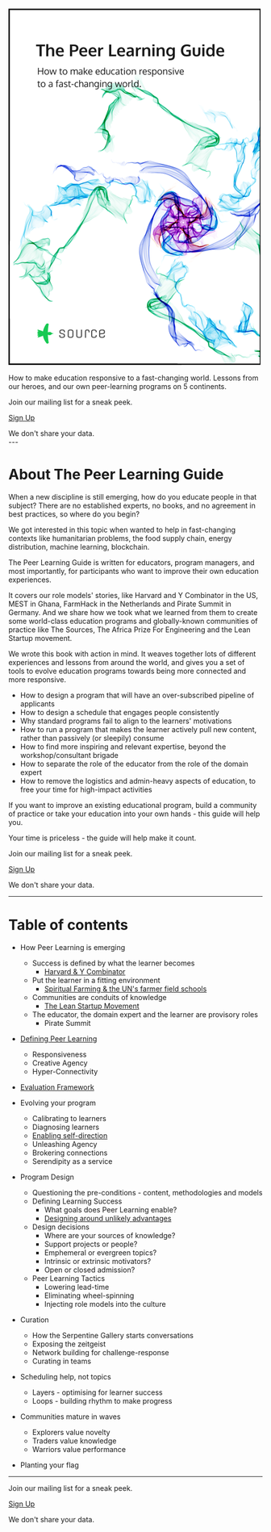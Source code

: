 <div class="cover">
  <a href="http://sendy.source.institute/subscription?f=iVTKAVDr7ah0oAQw8v8qOzCSdTEgCHxk84XgPNfwU0GqBmD3qYraY6azokrrzn9iml4qp15wodg0qDyNkLeo892w"><img src="public/img/peerlearningguidecover.png"></a>
</div>


How to make education responsive to a fast-changing world. Lessons from our heroes, and our own peer-learning programs on 5 continents.

<div class="cta">
<p>Join our mailing list for a sneak peek.</p>
<p><a href="http://sendy.source.institute/subscription?f=iVTKAVDr7ah0oAQw8v8qOzCSdTEgCHxk84XgPNfwU0GqBmD3qYraY6azokrrzn9iml4qp15wodg0qDyNkLeo892w"> Sign Up</a></p>
<div class="sub">We don't share your data.</div> 
</div>

<div style="clear: right;"></div>
---


<div style="clear: left;"></div>

<div class="share"></div>

# About The Peer Learning Guide

When a new discipline is still emerging, how do you educate people in that subject?  There are no established experts, no books,  and no agreement in best practices, so where do you begin?

We got interested in this topic when wanted to help in fast-changing contexts like humanitarian problems, the food supply chain, energy distribution, machine learning, blockchain.

The Peer Learning Guide is written for educators, program managers, and most importantly, for participants who want to improve their own education experiences.

It covers our role models' stories, like Harvard and Y Combinator in the US, MEST in Ghana, FarmHack in the Netherlands and Pirate Summit in Germany. And we share how we took what we learned from them to create some world-class education programs and globally-known communities of practice like The Sources, The Africa Prize For Engineering and the Lean Startup movement.

We wrote this book with action in mind.  It weaves together lots of different experiences and lessons from around the world, and gives you a set of tools to evolve education programs towards being more connected and more responsive.  

* How to design a program that will have an over-subscribed pipeline of applicants
* How to design a schedule that engages people consistently
* Why standard programs fail to align to the learners' motivations
* How to run a program that makes the learner actively pull new content, rather than passively (or sleepily) consume
* How to find more inspiring and relevant expertise, beyond the workshop/consultant brigade
* How to separate the role of the educator from the role of the domain expert
* How to remove the logistics and admin-heavy aspects of education, to free your time for high-impact activities

If you want to improve an existing educational program, build a community of practice or take your education into your own hands - this guide will help you.

Your time is priceless - the guide will help make it count.

<div class="cta">
<p>Join our mailing list for a sneak peek.</p>
<p><a href="http://sendy.source.institute/subscription?f=iVTKAVDr7ah0oAQw8v8qOzCSdTEgCHxk84XgPNfwU0GqBmD3qYraY6azokrrzn9iml4qp15wodg0qDyNkLeo892w"> Sign Up</a></p>
<div class="sub">We don't share your data.</div> 
</div>


---

# Table of contents

* How Peer Learning is emerging
  * Success is defined by what the learner becomes
    * [Harvard & Y Combinator](http://source.institute/blog/harvard-and-yc-on-defining-learning-success/)
  * Put the learner in a fitting environment
    * [Spiritual Farming & the UN's farmer field schools](http://source.institute/blog/get-out-of-the-classroom/)
  * Communities are conduits of knowledge
    * [The Lean Startup Movement](http://source.institute/blog/communities-are-conduits-of-knowledge/)
  * The educator, the domain expert and the learner are provisory roles
    * Pirate Summit


* [Defining Peer Learning](http://source.institute/blog/what-is-peer-learning/)
  * Responsiveness
  * Creative Agency
  * Hyper-Connectivity

* [Evaluation Framework](http://source.institute/blog/peer-learning-evaluation/)

* Evolving your program
  * Calibrating to learners
  * Diagnosing learners
  * [Enabling self-direction](http://source.institute/blog/building-agency/)
  * Unleashing Agency
  * Brokering connections
  * Serendipity as a service

* Program Design
  * Questioning the pre-conditions - content, methodologies and models
  * Defining Learning Success
  	* What goals does Peer Learning enable?
  	* [Designing around unlikely advantages](http://source.institute/blog/unlikely-advantages/)
  * Design decisions
    * Where are your sources of knowledge?
    * Support projects or people?
    * Emphemeral or evergreen topics?
    * Intrinsic or extrinsic motivators?
    * Open or closed admission?
  * Peer Learning Tactics
    * Lowering lead-time
    * Eliminating wheel-spinning
    * Injecting role models into the culture

* Curation
    * How the Serpentine Gallery starts conversations
    * Exposing the zeitgeist
    * Network building for challenge-response
    * Curating in teams
  
* Scheduling help, not topics
  * Layers - optimising for learner success
  * Loops - building rhythm to make progress
    
* Communities mature in waves
  * Explorers value novelty
  * Traders value knowledge
  * Warriors value performance
 
* Planting your flag

---
<div class="cta">
<p>Join our mailing list for a sneak peek.</p>
<p><a href="http://sendy.source.institute/subscription?f=iVTKAVDr7ah0oAQw8v8qOzCSdTEgCHxk84XgPNfwU0GqBmD3qYraY6azokrrzn9iml4qp15wodg0qDyNkLeo892w"> Sign Up</a></p>
<div class="sub">We don't share your data.</div> 
</div>


